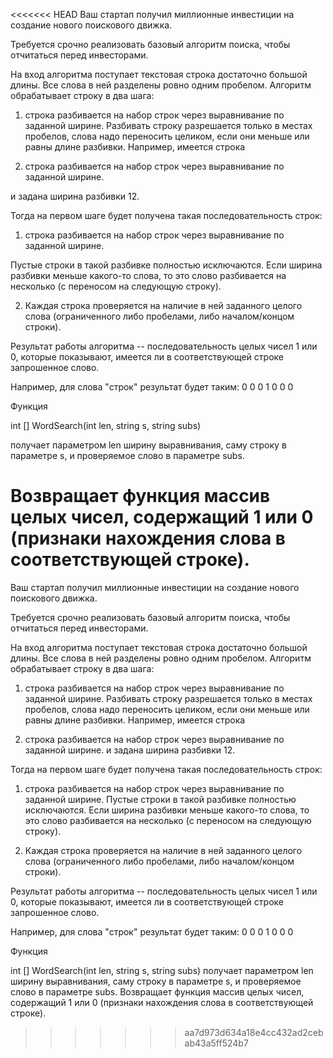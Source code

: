 <<<<<<< HEAD
 Ваш стартап получил миллионные инвестиции на создание нового поискового движка.

Требуется срочно реализовать базовый алгоритм поиска, чтобы отчитаться перед инвесторами.

На вход алгоритма поступает текстовая строка достаточно большой длины. Все слова в ней разделены ровно одним пробелом. Алгоритм обрабатывает строку в два шага:

1) строка разбивается на набор строк через выравнивание по заданной ширине.
Разбивать строку разрешается только в местах пробелов, слова надо переносить целиком, если они меньше или равны длине разбивки. Например, имеется строка

1) строка разбивается на набор строк через выравнивание по заданной ширине.

и задана ширина разбивки 12.

Тогда на первом шаге будет получена такая последовательность строк:

1) строка 
разбивается
на набор
строк через
выравнивание
по заданной
ширине.

Пустые строки в такой разбивке полностью исключаются. Если ширина разбивки меньше какого-то слова, то это слово разбивается на несколько (с переносом на следующую строку).

2) Каждая строка проверяется на наличие в ней заданного целого слова (ограниченного либо пробелами, либо началом/концом строки).

Результат работы алгоритма -- последовательность целых чисел 1 или 0, которые показывают, имеется ли в соответствующей строке запрошенное слово.

Например, для слова "строк" результат будет таким: 0 0 0 1 0 0 0

Функция

int [] WordSearch(int len, string s, string subs) 

получает параметром len ширину выравнивания, саму строку в параметре s, и проверяемое слово в параметре subs.

Возвращает функция массив целых чисел, содержащий 1 или 0 (признаки нахождения слова в соответствующей строке). 
=======
Ваш стартап получил миллионные инвестиции на создание нового поискового движка.

Требуется срочно реализовать базовый алгоритм поиска, чтобы отчитаться перед инвесторами.

На вход алгоритма поступает текстовая строка достаточно большой длины. Все слова в ней разделены ровно одним пробелом. Алгоритм обрабатывает строку в два шага:

1) строка разбивается на набор строк через выравнивание по заданной ширине.
Разбивать строку разрешается только в местах пробелов, слова надо переносить целиком, если они меньше или равны длине разбивки. Например, имеется строка

1) строка разбивается на набор строк через выравнивание по заданной ширине.
и задана ширина разбивки 12.

Тогда на первом шаге будет получена такая последовательность строк:

1) строка 
разбивается
на набор
строк через
выравнивание
по заданной
ширине.
Пустые строки в такой разбивке полностью исключаются. Если ширина разбивки меньше какого-то слова, то это слово разбивается на несколько (с переносом на следующую строку).

2) Каждая строка проверяется на наличие в ней заданного целого слова (ограниченного либо пробелами, либо началом/концом строки).

Результат работы алгоритма -- последовательность целых чисел 1 или 0, которые показывают, имеется ли в соответствующей строке запрошенное слово.

Например, для слова "строк" результат будет таким: 0 0 0 1 0 0 0

Функция

int [] WordSearch(int len, string s, string subs) 
получает параметром len ширину выравнивания, саму строку в параметре s, и проверяемое слово в параметре subs.
Возвращает функция массив целых чисел, содержащий 1 или 0 (признаки нахождения слова в соответствующей строке).
>>>>>>> aa7d973d634a18e4cc432ad2cebab43a5ff524b7
